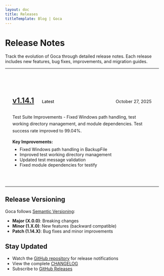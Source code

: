 ```yaml
---
layout: doc
title: Releases
titleTemplate: Blog | Goca
---
```


# Release Notes

Track the evolution of Goca through detailed release notes. Each release includes new features, bug fixes, improvements, and migration guides.

---

<style scoped>
.release-list {
  margin-top: 2rem;
}

.release-item {
  padding: 1.5rem;
  border: 1px solid var(--vp-c-divider);
  border-radius: 8px;
  margin-bottom: 1.5rem;
  transition: all 0.3s ease;
}

.release-item:hover {
  border-color: var(--vp-c-brand);
  transform: translateY(-2px);
  box-shadow: 0 4px 12px rgba(0, 0, 0, 0.1);
}

.release-header {
  display: flex;
  justify-content: space-between;
  align-items: baseline;
  margin-bottom: 0.5rem;
}

.release-version {
  font-size: 1.5rem;
  font-weight: 600;
  color: var(--vp-c-brand);
}

.release-date {
  color: var(--vp-c-text-2);
  font-size: 0.9rem;
}

.release-description {
  color: var(--vp-c-text-2);
  margin-top: 0.5rem;
  line-height: 1.6;
}

.release-highlights {
  margin-top: 1rem;
}

.release-highlights ul {
  margin-top: 0.5rem;
}

.badge {
  display: inline-block;
  padding: 0.25rem 0.75rem;
  border-radius: 12px;
  font-size: 0.85rem;
  font-weight: 500;
  margin-left: 0.5rem;
}

.badge-latest {
  background: var(--vp-c-brand-soft);
  color: var(--vp-c-brand);
  border: 1px solid var(--vp-c-brand);
}

.badge-major {
  background: var(--vp-c-green-soft);
  color: var(--vp-c-green);
  border: 1px solid var(--vp-c-green);
}
</style>

<div class="release-list">

<div class="release-item">
  <div class="release-header">
    <h2 class="release-version">
      <a href="/goca/blog/releases/v1-14-1">v1.14.1</a>
      <span class="badge badge-latest">Latest</span>
    </h2>
    <span class="release-date">October 27, 2025</span>
  </div>
  <p class="release-description">
    Test Suite Improvements - Fixed Windows path handling, test working directory management, and module dependencies. Test success rate improved to 99.04%.
  </p>
  <div class="release-highlights">
    <strong>Key Improvements:</strong>
    <ul>
      <li>Fixed Windows path handling in BackupFile</li>
      <li>Improved test working directory management</li>
      <li>Updated test message validation</li>
      <li>Fixed module dependencies for testify</li>
    </ul>
  </div>
</div>

</div>

---

## Release Versioning

Goca follows [Semantic Versioning](https://semver.org/):

- **Major (X.0.0)**: Breaking changes
- **Minor (1.X.0)**: New features (backward compatible)
- **Patch (1.14.X)**: Bug fixes and minor improvements

## Stay Updated

- Watch the [GitHub repository](https://github.com/sazardev/goca) for release notifications
- View the complete [CHANGELOG](https://github.com/sazardev/goca/blob/master/CHANGELOG.md)
- Subscribe to [GitHub Releases](https://github.com/sazardev/goca/releases)
